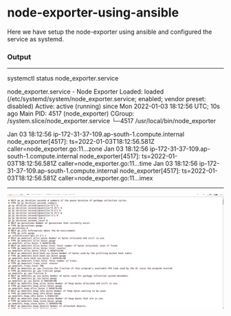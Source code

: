 # node-exporter-using-ansible

Here we have setup the node-exporter using ansible and configured the service as systemd.


### Output
---
 systemctl status node_exporter.service 
 
node_exporter.service - Node Exporter
   Loaded: loaded (/etc/systemd/system/node_exporter.service; enabled; vendor preset: disabled)
   Active: active (running) since Mon 2022-01-03 18:12:56 UTC; 10s ago
 Main PID: 4517 (node_exporter)
   CGroup: /system.slice/node_exporter.service
           └─4517 /usr/local/bin/node_exporter

Jan 03 18:12:56 ip-172-31-37-109.ap-south-1.compute.internal node_exporter[4517]: ts=2022-01-03T18:12:56.581Z caller=node_exporter.go:11...zone
Jan 03 18:12:56 ip-172-31-37-109.ap-south-1.compute.internal node_exporter[4517]: ts=2022-01-03T18:12:56.581Z caller=node_exporter.go:11...time
Jan 03 18:12:56 ip-172-31-37-109.ap-south-1.compute.internal node_exporter[4517]: ts=2022-01-03T18:12:56.581Z caller=node_exporter.go:11...imex

---

![image](https://github.com/Ismailpb/node-exporter-using-ansible/blob/ab05ff19422f695b3cbc7c5a29b971e4f3f9a325/Screenshot%20from%202022-01-03%2023-53-00.png)

